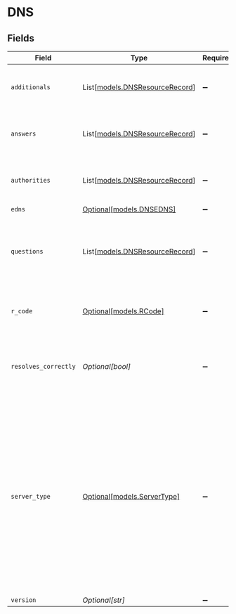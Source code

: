 # DNS


## Fields

| Field                                                                                                                                                                                                                                                                                                                                                                                                                        | Type                                                                                                                                                                                                                                                                                                                                                                                                                         | Required                                                                                                                                                                                                                                                                                                                                                                                                                     | Description                                                                                                                                                                                                                                                                                                                                                                                                                  |
| ---------------------------------------------------------------------------------------------------------------------------------------------------------------------------------------------------------------------------------------------------------------------------------------------------------------------------------------------------------------------------------------------------------------------------- | ---------------------------------------------------------------------------------------------------------------------------------------------------------------------------------------------------------------------------------------------------------------------------------------------------------------------------------------------------------------------------------------------------------------------------- | ---------------------------------------------------------------------------------------------------------------------------------------------------------------------------------------------------------------------------------------------------------------------------------------------------------------------------------------------------------------------------------------------------------------------------- | ---------------------------------------------------------------------------------------------------------------------------------------------------------------------------------------------------------------------------------------------------------------------------------------------------------------------------------------------------------------------------------------------------------------------------- |
| `additionals`                                                                                                                                                                                                                                                                                                                                                                                                                | List[[models.DNSResourceRecord](../models/dnsresourcerecord.md)]                                                                                                                                                                                                                                                                                                                                                             | :heavy_minus_sign:                                                                                                                                                                                                                                                                                                                                                                                                           | A list of resource records (RRs) contained in the ADDITIONAL section of the response.                                                                                                                                                                                                                                                                                                                                        |
| `answers`                                                                                                                                                                                                                                                                                                                                                                                                                    | List[[models.DNSResourceRecord](../models/dnsresourcerecord.md)]                                                                                                                                                                                                                                                                                                                                                             | :heavy_minus_sign:                                                                                                                                                                                                                                                                                                                                                                                                           | A list of resource records (RRs) contained in the ANSWER section of the response.                                                                                                                                                                                                                                                                                                                                            |
| `authorities`                                                                                                                                                                                                                                                                                                                                                                                                                | List[[models.DNSResourceRecord](../models/dnsresourcerecord.md)]                                                                                                                                                                                                                                                                                                                                                             | :heavy_minus_sign:                                                                                                                                                                                                                                                                                                                                                                                                           | A list of resource records (RRs) contained in the AUTHORITIES section of the response.                                                                                                                                                                                                                                                                                                                                       |
| `edns`                                                                                                                                                                                                                                                                                                                                                                                                                       | [Optional[models.DNSEDNS]](../models/dnsedns.md)                                                                                                                                                                                                                                                                                                                                                                             | :heavy_minus_sign:                                                                                                                                                                                                                                                                                                                                                                                                           | N/A                                                                                                                                                                                                                                                                                                                                                                                                                          |
| `questions`                                                                                                                                                                                                                                                                                                                                                                                                                  | List[[models.DNSResourceRecord](../models/dnsresourcerecord.md)]                                                                                                                                                                                                                                                                                                                                                             | :heavy_minus_sign:                                                                                                                                                                                                                                                                                                                                                                                                           | A list of resource records (RRs) contained in the QUESTION section of the response, which may echo the request that the server is responding to.                                                                                                                                                                                                                                                                             |
| `r_code`                                                                                                                                                                                                                                                                                                                                                                                                                     | [Optional[models.RCode]](../models/rcode.md)                                                                                                                                                                                                                                                                                                                                                                                 | :heavy_minus_sign:                                                                                                                                                                                                                                                                                                                                                                                                           | A enumerated field indicating the result of the request. The most common values are defined in RFC 1035.                                                                                                                                                                                                                                                                                                                     |
| `resolves_correctly`                                                                                                                                                                                                                                                                                                                                                                                                         | *Optional[bool]*                                                                                                                                                                                                                                                                                                                                                                                                             | :heavy_minus_sign:                                                                                                                                                                                                                                                                                                                                                                                                           | Whether the server returns an IP address for ip.parrotdns.com that matches the authoritative server, which is controlled by Censys.                                                                                                                                                                                                                                                                                          |
| `server_type`                                                                                                                                                                                                                                                                                                                                                                                                                | [Optional[models.ServerType]](../models/servertype.md)                                                                                                                                                                                                                                                                                                                                                                       | :heavy_minus_sign:                                                                                                                                                                                                                                                                                                                                                                                                           | An enumerated value indicating the behavior of the server. An AUTHORITATIVE server fulfills requests for domain names it controls, which are not listed by the server. FORWARDING and RECURSIVE_RESOLVER servers fulfill requests indirectly for domain names they do not control. A RECURSIVE_RESOLVER will query ip.parrotdns.com itself, resulting in its own IP address being present in the dns.answers.response field. |
| `version`                                                                                                                                                                                                                                                                                                                                                                                                                    | *Optional[str]*                                                                                                                                                                                                                                                                                                                                                                                                              | :heavy_minus_sign:                                                                                                                                                                                                                                                                                                                                                                                                           | N/A                                                                                                                                                                                                                                                                                                                                                                                                                          |